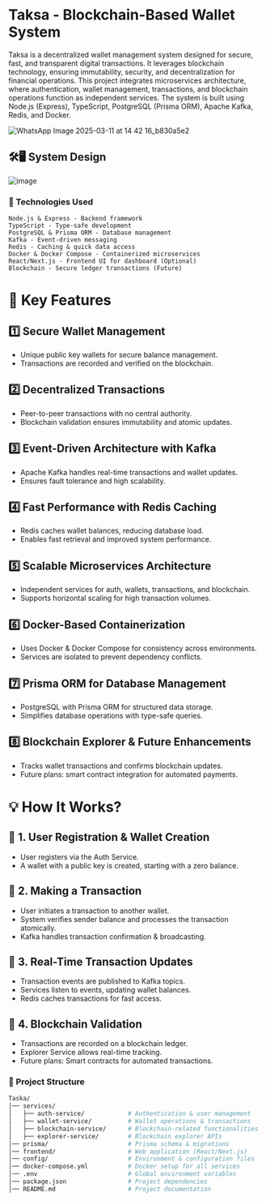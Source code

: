# Taksa - Blockchain-Based Wallet System

Taksa is a decentralized wallet management system designed for secure, fast, and transparent digital transactions. It leverages blockchain technology, ensuring immutability, security, and decentralization for financial operations.
This project integrates microservices architecture, where authentication, wallet management, transactions, and blockchain operations function as independent services. 
The system is built using Node.js (Express), TypeScript, PostgreSQL (Prisma ORM), Apache Kafka, Redis, and Docker.



![WhatsApp Image 2025-03-11 at 14 42 16_b830a5e2](https://github.com/user-attachments/assets/f2492182-bba0-4b42-9fac-33b415657c39)


## 🛠️🖥️ System Design 
![image](https://github.com/user-attachments/assets/322c9e0b-5c7f-4b79-8cf9-e6d7b14e1451)


### 📜 Technologies Used
    Node.js & Express - Backend framework
    TypeScript - Type-safe development
    PostgreSQL & Prisma ORM - Database management
    Kafka - Event-driven messaging
    Redis - Caching & quick data access
    Docker & Docker Compose - Containerized microservices
    React/Next.js - Frontend UI for dashboard (Optional)
    Blockchain - Secure ledger transactions (Future)

# 🌟 Key Features

## 1️⃣ Secure Wallet Management  
- Unique public key wallets for secure balance management.  
- Transactions are recorded and verified on the blockchain.  

## 2️⃣ Decentralized Transactions  
- Peer-to-peer transactions with no central authority.  
- Blockchain validation ensures immutability and atomic updates.  

## 3️⃣ Event-Driven Architecture with Kafka  
- Apache Kafka handles real-time transactions and wallet updates.  
- Ensures fault tolerance and high scalability.  

## 4️⃣ Fast Performance with Redis Caching  
- Redis caches wallet balances, reducing database load.  
- Enables fast retrieval and improved system performance.  

## 5️⃣ Scalable Microservices Architecture  
- Independent services for auth, wallets, transactions, and blockchain.  
- Supports horizontal scaling for high transaction volumes.  

## 6️⃣ Docker-Based Containerization  
- Uses Docker & Docker Compose for consistency across environments.  
- Services are isolated to prevent dependency conflicts.  

## 7️⃣ Prisma ORM for Database Management  
- PostgreSQL with Prisma ORM for structured data storage.  
- Simplifies database operations with type-safe queries.  

## 8️⃣ Blockchain Explorer & Future Enhancements  
- Tracks wallet transactions and confirms blockchain updates.  
- Future plans: smart contract integration for automated payments.  


# 💡 How It Works?

## 🔹 1. User Registration & Wallet Creation  
- User registers via the Auth Service.  
- A wallet with a public key is created, starting with a zero balance.  

## 🔹 2. Making a Transaction  
- User initiates a transaction to another wallet.  
- System verifies sender balance and processes the transaction atomically.  
- Kafka handles transaction confirmation & broadcasting.  

## 🔹 3. Real-Time Transaction Updates  
- Transaction events are published to Kafka topics.  
- Services listen to events, updating wallet balances.  
- Redis caches transactions for fast access.  

## 🔹 4. Blockchain Validation  
- Transactions are recorded on a blockchain ledger.  
- Explorer Service allows real-time tracking.  
- Future plans: Smart contracts for automated transactions.  


### 📂 Project Structure
```bash
Taska/
│── services/
│   ├── auth-service/            # Authentication & user management
│   ├── wallet-service/          # Wallet operations & transactions
│   ├── blockchain-service/      # Blockchain-related functionalities
│   ├── explorer-service/        # Blockchain explorer APIs
│── prisma/                      # Prisma schema & migrations
│── frontend/                    # Web application (React/Next.js)
│── config/                      # Environment & configuration files
│── docker-compose.yml           # Docker setup for all services
│── .env                         # Global environment variables
│── package.json                 # Project dependencies
│── README.md                    # Project documentation

```

